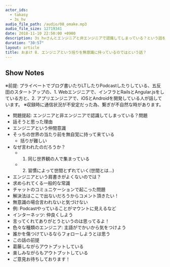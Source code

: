 ```yaml
---
actor_ids:
  - takasy
  - 3s_hv
audio_file_path: /audio/08_omake.mp3
audio_file_size: 12719341
date: 2018-11-10 22:50:00 +0900
description: 3s_hvさんとエンジニアと非エンジニアで認識してしまっている？という話をしました
duration: "30:57"
layout: article
title: おまけ 8. エンジニアという括りを無意識に持っているのではという話？
---
```


## Show Notes
※前提: プライベートでブログ書いたりLTしたりPodcastしたりしている、五反田のスタートアップの、1. Webエンジニアで、インフラとRailsとAngular.jsをしている方と、2. アプリエンジニアで、iOSとAndroidを開発している人が話しています。
※収録時に通信状況が不安定だった為、繋ぎが不自然な時があります。
- 問題提起: エンジニアと非エンジニアで認識してしまっている？問題
- 話そうと思った理由
- エンジニアという仲間意識
- そっちの世界の当たり前を無自覚に持って来ている
    - 括りが難しい
- なぜ言われたのだろうか？
    - 1. 同じ世界観の人で集まっている
    - 2. 習慣によって世間とずれていく(世間とは...)
- エンジニアという肩書きがよくないのでは？
- 求められてくる一般的な常識
- チャットのコミュニケーションで起こった問題
- 解決法はここで出ないだろうからコメント頂きたい！
- 無意識の場合言われないと気づけない
- 例: Podcastやっていることがマウントに見えるなど
- インターネッツ: 仲良くしよう
- 言ってくれてありがとうというのは思ってるよ！
- 色々な種類のエンジニア: 主語がでかいから気をつけよう
- 誰かを傷つけているならフォローしようとは思う
- この話の前提
- 葛藤しながらアウトプットしている
- 楽しみながらもアウトプットしている
- ご意見お待ちしております！